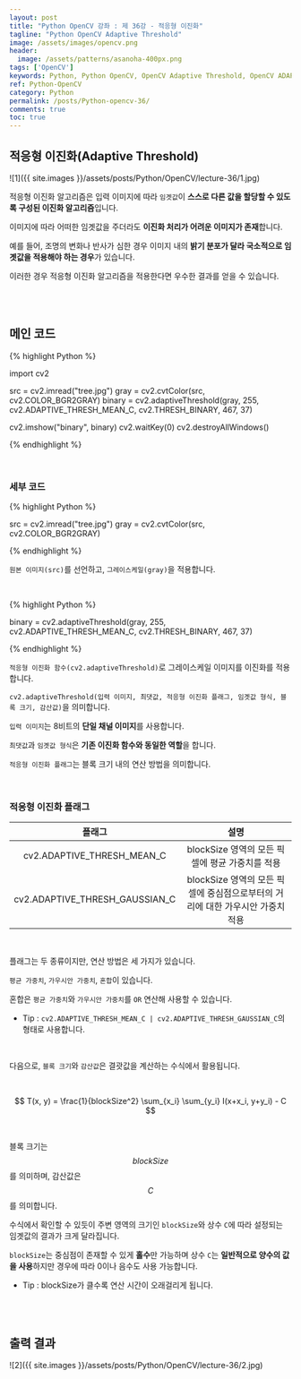 ```yaml
---
layout: post
title: "Python OpenCV 강좌 : 제 36강 - 적응형 이진화"
tagline: "Python OpenCV Adaptive Threshold"
image: /assets/images/opencv.png
header:
  image: /assets/patterns/asanoha-400px.png
tags: ['OpenCV']
keywords: Python, Python OpenCV, OpenCV Adaptive Threshold, OpenCV ADAPTIVE_THRESH_MEAN_C, OpenCV ADAPTIVE_THRESH_GAUSSIAN_C
ref: Python-OpenCV
category: Python
permalink: /posts/Python-opencv-36/
comments: true
toc: true
---
```


## 적응형 이진화(Adaptive Threshold)

![1]({{ site.images }}/assets/posts/Python/OpenCV/lecture-36/1.jpg)

적응형 이진화 알고리즘은 입력 이미지에 따라 `임곗값`이 **스스로 다른 값을 할당할 수 있도록 구성된 이진화 알고리즘**입니다.

이미지에 따라 어떠한 임곗값을 주더라도 **이진화 처리가 어려운 이미지가 존재**합니다.

예를 들어, 조명의 변화나 반사가 심한 경우 이미지 내의 **밝기 분포가 달라 국소적으로 임곗값을 적용해야 하는 경우**가 있습니다.

이러한 경우 적응형 이진화 알고리즘을 적용한다면 우수한 결과를 얻을 수 있습니다. 

<br>
<br>

## 메인 코드

{% highlight Python %}

import cv2

src = cv2.imread("tree.jpg")
gray = cv2.cvtColor(src, cv2.COLOR_BGR2GRAY)
binary = cv2.adaptiveThreshold(gray, 255, cv2.ADAPTIVE_THRESH_MEAN_C, cv2.THRESH_BINARY, 467, 37)

cv2.imshow("binary", binary)
cv2.waitKey(0)
cv2.destroyAllWindows()

{% endhighlight %}

<br>

### 세부 코드

{% highlight Python %}

src = cv2.imread("tree.jpg")
gray = cv2.cvtColor(src, cv2.COLOR_BGR2GRAY)

{% endhighlight %}

`원본 이미지(src)`를 선언하고, `그레이스케일(gray)`을 적용합니다.

<br>

{% highlight Python %}

binary = cv2.adaptiveThreshold(gray, 255, cv2.ADAPTIVE_THRESH_MEAN_C, cv2.THRESH_BINARY, 467, 37)

{% endhighlight %}

`적응형 이진화 함수(cv2.adaptiveThreshold)`로 그레이스케일 이미지를 이진화를 적용합니다.

`cv2.adaptiveThreshold(입력 이미지, 최댓값, 적응형 이진화 플래그, 임곗값 형식, 블록 크기, 감산값)`을 의미합니다.

`입력 이미지`는 8비트의 **단일 채널 이미지**를 사용합니다.

`최댓값`과 `임곗값 형식`은 **기존 이진화 함수와 동일한 역할**을 합니다.

`적응형 이진화 플래그`는 블록 크기 내의 연산 방법을 의미합니다.

<br>

### 적응형 이진화 플래그

|   플래그   |               설명               |
|:----------:|:--------------------------------:|
| cv2.ADAPTIVE_THRESH_MEAN_C | blockSize 영역의 모든 픽셀에 평균 가중치를 적용 |
| cv2.ADAPTIVE_THRESH_GAUSSIAN_C | blockSize 영역의 모든 픽셀에 중심점으로부터의 거리에 대한 가우시안 가중치 적용 |

<br>

플래그는 두 종류이지만, 연산 방법은 세 가지가 있습니다.

`평균 가중치`, `가우시안 가중치`, `혼합`이 있습니다.

혼합은 `평균 가중치`와 `가우시안 가중치`를 `OR` 연산해 사용할 수 있습니다.

- Tip : `cv2.ADAPTIVE_THRESH_MEAN_C | cv2.ADAPTIVE_THRESH_GAUSSIAN_C`의 형태로 사용합니다.

<br>

다음으로, `블록 크기`와 `감산값`은 결괏값을 계산하는 수식에서 활용됩니다.

<br>

$$ T(x, y) = \frac{1}{blockSize^2} \sum_{x_i} \sum_{y_i} I(x+x_i, y+y_i) - C $$

<br>

블록 크기는 $$ blockSize $$를 의미하며, 감산값은 $$C$$를 의미합니다.

수식에서 확인할 수 있듯이 주변 영역의 크기인 `blockSize`와 상수 `C`에 따라 설정되는 임곗값의 결과가 크게 달라집니다.

`blockSize`는 중심점이 존재할 수 있게 **홀수**만 가능하며 상수 `C`는 **일반적으로 양수의 값을 사용**하지만 경우에 따라 0이나 음수도 사용 가능합니다.

- Tip : blockSize가 클수록 연산 시간이 오래걸리게 됩니다.

<br>
<br>

## 출력 결과

![2]({{ site.images }}/assets/posts/Python/OpenCV/lecture-36/2.jpg)
